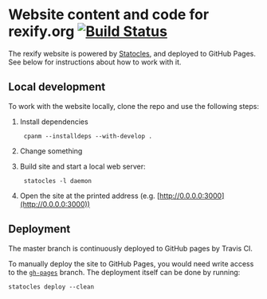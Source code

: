# Website content and code for rexify.org [![Build Status](https://travis-ci.com/RexOps/rexify-website.svg?branch=master)](https://travis-ci.com/RexOps/rexify-website)

The rexify website is powered by [Statocles](http://preaction.me/statocles/), and deployed to GitHub Pages. See below for instructions about how to work with it.

## Local development

To work with the website locally, clone the repo and use the following steps:

1. Install dependencies

        cpanm --installdeps --with-develop .

1. Change something
1. Build site and start a local web server:

        statocles -l daemon

1. Open the site at the printed address (e.g. [http://0.0.0.0:3000](http://0.0.0.0:3000))

## Deployment

The master branch is continuously deployed to GitHub pages by Travis CI.

To manually deploy the site to GitHub Pages, you would need write access to the [`gh-pages`](https://github.com/RexOps/rexify-website/tree/gh-pages) branch. The deployment itself can be done by running:

    statocles deploy --clean
